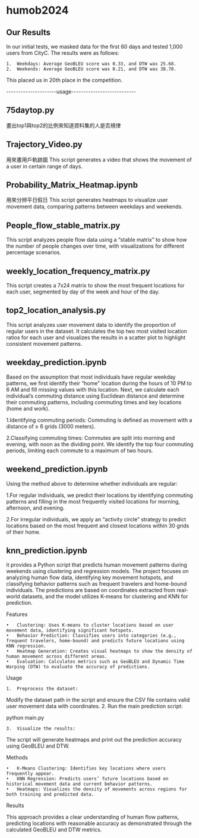 # humob2024
## Our Results

In our initial tests, we masked data for the first 60 days and tested 1,000 users from CityC. The results were as follows:

	1.	Weekdays: Average GeoBLEU score was 0.33, and DTW was 25.68.
	2.	Weekends: Average GeoBLEU score was 0.21, and DTW was 38.70.

This placed us in 20th place in the competition.

---------------------usage---------------------------
## 75daytop.py
畫出top1與top2的比例來知道資料集的人是否規律

## Trajectory_Video.py
用來畫用戶軌跡圖
This script generates a video that shows the movement of a user in certain range of days.

## Probability_Matrix_Heatmap.ipynb
用來分辨平日假日
This script generates heatmaps to visualize user movement data, comparing patterns between weekdays and weekends.

## People_flow_stable_matrix.py

This script analyzes people flow data using a “stable matrix” to show how the number of people changes over time, with visualizations for different percentage scenarios.

## weekly_location_frequency_matrix.py

This script creates a 7x24 matrix to show the most frequent locations for each user, segmented by day of the week and hour of the day.

## top2_location_analysis.py

This script analyzes user movement data to identify the proportion of regular users in the dataset. It calculates the top two most visited location ratios for each user and visualizes the results in a scatter plot to highlight consistent movement patterns.

## weekday_prediction.ipynb

Based on the assumption that most individuals have regular weekday patterns, we first identify their “home” location during the hours of 10 PM to 6 AM and fill missing values with this location. Next, we calculate each individual’s commuting distance using Euclidean distance and determine their commuting patterns, including commuting times and key locations (home and work).

1.Identifying commuting periods: Commuting is defined as movement with a distance of ≥ 6 grids (3000 meters).

2.Classifying commuting times: Commutes are split into morning and evening, with noon as the dividing point. We identify the top four commuting periods, limiting each commute to a maximum of two hours.

## weekend_prediction.ipynb
Using the method above to determine whether individuals are regular:

1.For regular individuals, we predict their locations by identifying commuting patterns and filling in the most frequently visited locations for morning, afternoon, and evening.

2.For irregular individuals, we apply an “activity circle” strategy to predict locations based on the most frequent and closest locations within 30 grids of their home.

## knn_prediction.ipynb
it provides a Python script that predicts human movement patterns during weekends using clustering and regression models. The project focuses on analyzing human flow data, identifying key movement hotspots, and classifying behavior patterns such as frequent travelers and home-bound individuals. The predictions are based on coordinates extracted from real-world datasets, and the model utilizes K-means for clustering and KNN for prediction.

Features

	•	Clustering: Uses K-means to cluster locations based on user movement data, identifying significant hotspots.
	•	Behavior Prediction: Classifies users into categories (e.g., frequent travelers, home-bound) and predicts future locations using KNN regression.
	•	Heatmap Generation: Creates visual heatmaps to show the density of human movement across different areas.
	•	Evaluation: Calculates metrics such as GeoBLEU and Dynamic Time Warping (DTW) to evaluate the accuracy of predictions.

Usage

	1.	Preprocess the dataset:
Modify the dataset path in the script and ensure the CSV file contains valid user movement data with coordinates.
	2.	Run the main prediction script:

python main.py


	3.	Visualize the results:
The script will generate heatmaps and print out the prediction accuracy using GeoBLEU and DTW.

Methods

	•	K-Means Clustering: Identifies key locations where users frequently appear.
	•	KNN Regression: Predicts users’ future locations based on historical movement data and current behavior patterns.
	•	Heatmaps: Visualizes the density of movements across regions for both training and predicted data.

Results

This approach provides a clear understanding of human flow patterns, predicting locations with reasonable accuracy as demonstrated through the calculated GeoBLEU and DTW metrics.

